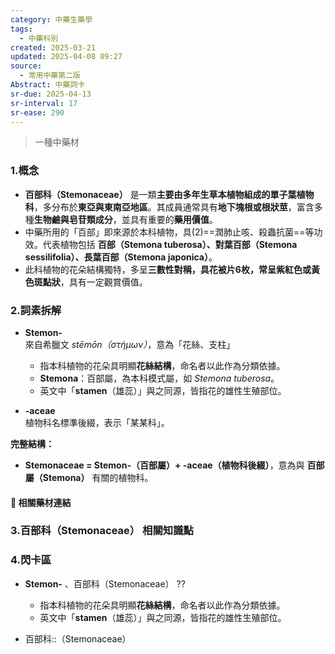 ```yaml
---
category: 中藥生藥學
tags:
  - 中藥科別
created: 2025-03-21
updated: 2025-04-08 09:27
source:
  - 常用中藥第二版
Abstract: 中藥詞卡
sr-due: 2025-04-13
sr-interval: 17
sr-ease: 290
---
```

> 一種中藥材
### 1.概念
- **百部科（Stemonaceae）** 是一類**主要由多年生草本植物組成的單子葉植物科**，多分布於**東亞與東南亞地區**。其成員通常具有**地下塊根或根狀莖**，富含多種**生物鹼與皂苷類成分**，並具有重要的**藥用價值**。  
- 中藥所用的「百部」即來源於本科植物，具(2)==潤肺止咳、殺蟲抗菌==等功效。代表植物包括 **百部（Stemona tuberosa）、對葉百部（Stemona sessilifolia）、長葉百部（Stemona japonica）**。  
- 此科植物的花朵結構獨特，多呈**三數性對稱，具花被片6枚，常呈紫紅色或黃色斑點狀**，具有一定觀賞價值。 

### 2.詞素拆解
- **Stemon-**  
  來自希臘文 *stēmōn（στήμων）*，意為「花絲、支柱」  
  - 指本科植物的花朵具明顯**花絲結構**，命名者以此作為分類依據。  
  - **Stemona**：百部屬，為本科模式屬，如 *Stemona tuberosa*。  
  - 英文中「**stamen**（雄蕊）」與之同源，皆指花的雄性生殖部位。  

- **-aceae**  
  植物科名標準後綴，表示「某某科」。

**完整結構：**
- **Stemonaceae = Stemon-（百部屬）+ -aceae（植物科後綴）**，意為與 **百部屬（Stemona）** 有關的植物科。

#### 📌 相關藥材連結



### 3.百部科（Stemonaceae） 相關知識點




### 4.閃卡區


- **Stemon-**  、百部科（Stemonaceae）
??
  - 指本科植物的花朵具明顯**花絲結構**，命名者以此作為分類依據。  
  - 英文中「**stamen**（雄蕊）」與之同源，皆指花的雄性生殖部位。   


- 百部科::（Stemonaceae） <!--SR:!2025-03-31,4,290-->